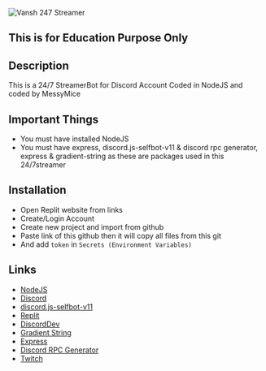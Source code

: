 ![Vansh 247 Streamer](https://media.discordapp.net/attachments/951090138014965793/952174598709993502/247.jpg)
## This is for Education Purpose Only

## Description
This is a 24/7 StreamerBot for Discord Account Coded in NodeJS and coded by MessyMice
## Important Things
- You must have installed NodeJS 
- You must have express, discord.js-selfbot-v11 & discord rpc generator, express & gradient-string as these are packages used in this 24/7streamer
## Installation
- Open Replit website from links
- Create/Login Account
- Create new project and import from github
- Paste link of this github then it will copy all files from this git
- And add `token` in `Secrets (Environment Variables)`
## Links
- [NodeJS](https://nodejs.org/en/)
- [Discord](https://discord.com/)
- [discord.js-selfbot-v11](https://www.npmjs.com/package/discord.js-selfbot-v11)
- [Replit](https://replit.com/)
- [DiscordDev](https://discord.com/developers)
- [Gradient String](https://www.npmjs.com/package/gradient-string)
- [Express](https://expressjs.com/)
- [Discord RPC Generator](https://www.npmjs.com/package/discordrpcgenerator)
- [Twitch](https://twitch.tv)